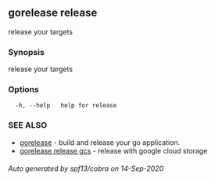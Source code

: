 ## gorelease release

release your targets

### Synopsis

release your targets

### Options

```
  -h, --help   help for release
```

### SEE ALSO

* [gorelease](gorelease.md)	 - build and release your go application.
* [gorelease release gcs](gorelease_release_gcs.md)	 - release with google cloud storage

###### Auto generated by spf13/cobra on 14-Sep-2020
